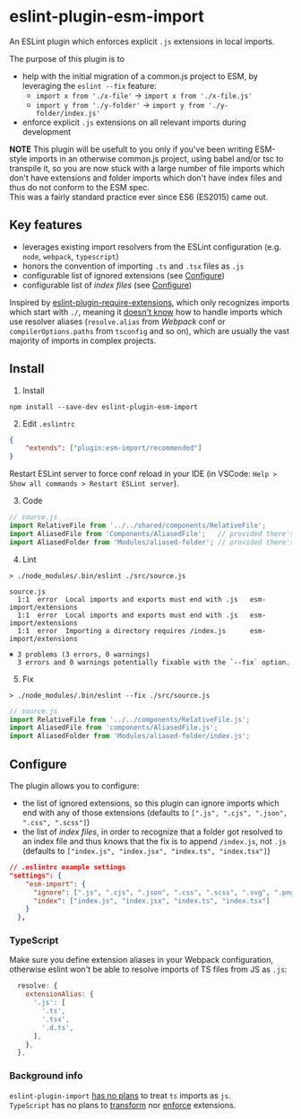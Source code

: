 # eslint-plugin-esm-import

An ESLint plugin which enforces explicit `.js` extensions in local imports.

The purpose of this plugin is to
  - help with the initial migration of a common.js project to ESM, by leveraging the `eslint --fix` feature:
    - `import x from './x-file'` -> `import x from './x-file.js'`
    - `import y from './y-folder'` -> `import y from './y-folder/index.js'`
  - enforce explicit `.js` extensions on all relevant imports during development

__NOTE__ This plugin will be usefult to you only if you've been writing ESM-style imports in an otherwise common.js project, using babel and/or tsc to transpile it, so you are now stuck with a large number of file imports which don't have extensions and folder imports which don't have index files and thus do not conform to the ESM spec.   
This was a fairly standard practice ever since ES6 (ES2015) came out.

## Key features
  - leverages existing import resolvers from the ESLint configuration (e.g. `node`, `webpack`, `typescript`)
  - honors the convention of importing `.ts` and `.tsx` files as `.js`
  - configurable list of ignored extensions (see [Configure](#configure))
  - configurable list of _index files_  (see [Configure](#configure))


Inspired by [eslint-plugin-require-extensions](https://github.com/solana-labs/eslint-plugin-require-extensions), which only recognizes imports which start with `./`, meaning it [doesn't know](https://github.com/solana-labs/eslint-plugin-require-extensions/issues/10) how to handle imports which use resolver aliases (`resolve.alias` from _Webpack_ conf or `compilerOptions.paths` from `tsconfig` and so on), which are usually the vast majority of imports in complex projects.

## Install

1. Install
```shell
npm install --save-dev eslint-plugin-esm-import
```

2. Edit `.eslintrc`
```json
{
    "extends": ["plugin:esm-import/recommended"]
}
```
Restart ESLint server to force conf reload in your IDE (in VSCode: `Help > Show all commands > Restart ESLint server`).

3. Code
```js
// source.js
import RelativeFile from '../../shared/components/RelativeFile';
import AliasedFile from 'Components/AliasedFile';   // provided there's a Components alias
import AliasedFolder from 'Modules/aliased-folder'; // provided there's a Modules alias
```

4. Lint

```shell
> ./node_modules/.bin/eslint ./src/source.js

source.js
  1:1  error  Local imports and exports must end with .js   esm-import/extensions
  1:1  error  Local imports and exports must end with .js   esm-import/extensions
  1:1  error  Importing a directory requires /index.js      esm-import/extensions

✖ 3 problems (3 errors, 0 warnings)
  3 errors and 0 warnings potentially fixable with the `--fix` option.
```

5. Fix

```shell
> ./node_modules/.bin/eslint --fix ./src/source.js
```
```js
// source.js
import RelativeFile from '../../components/RelativeFile.js';
import AliasedFile from 'components/AliasedFile.js';
import AliasedFolder from 'Modules/aliased-folder/index.js';
```

## Configure
The plugin allows you to configure:
 - the list of ignored extensions, so this plugin can ignore imports which end with any of those extensions (defaults to `[".js", ".cjs", ".json", ".css", ".scss"]`)
 - the list of _index files_, in order to recognize that a folder got resolved to an index file and thus knows that the fix is to append `/index.js`, not `.js` (defaults to `["index.js", "index.jsx", "index.ts", "index.tsx"]`)


```json
// .eslintrc example settings
"settings": {
    "esm-import": {
      "ignore": [".js", ".cjs", ".json", ".css", ".scss", ".svg", ".png", ".gif", ".mp3"],
      "index": ["index.js", "index.jsx", "index.ts", "index.tsx"]
    }
  },
```

### TypeScript
Make sure you define extension aliases in your Webpack configuration, otherwise eslint won't be able to resolve imports of TS files from JS as `.js`:
```js
  resolve: {
    extensionAlias: {
      '.js': [
        '.ts',
        '.tsx',
        '.d.ts',
      ],
    },
  },
```

### Background info

`eslint-plugin-import` [has no plans](https://github.com/import-js/eslint-plugin-import/issues/2111) to treat `ts` imports as `js`.  
`TypeScript` has no plans to [transform](https://github.com/microsoft/TypeScript/issues/16577) nor [enforce](https://github.com/microsoft/TypeScript/issues/42813) extensions.
